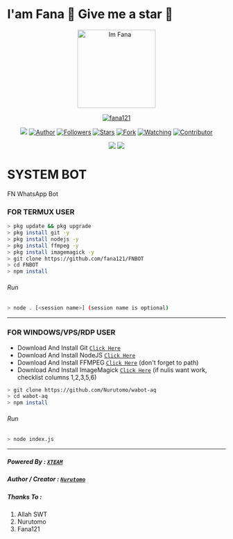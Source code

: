 # I'am Fana 👋  Give me a star 🌟
<P align="center">
    <img alt="Im Fana" src ="https://user-images.githubusercontent.com/72728486/108575146-e06e5280-734b-11eb-9268-b91b09e8b374.gif" width="180"

</P>

<p align="center">
<a href="https://github.com/fana121"><img title="fana121" src="https://img.shields.io/badge/github-fana121-orange.svg?style=social&logo=github"></a>
</p>
<p align="center">
<img src="https://gpvc.arturio.dev/fana121" />
<a href="https://github.com/fana121"><img title="Author" src="https://img.shields.io/badge/FN BOT-orange?style=for-the-badge&logo=github"></a>
<a href="https://github.com/fana121/followers"><img title="Followers" src="https://img.shields.io/github/followers/fana121?label=Followers&style=social"></a>
<a href="https://github.com/fana121/im-fana/stargazers/"><img title="Stars" src="https://img.shields.io/github/stars/fana121/FNBOT?&style=social"></a>
<a href="https://github.com/fana121/im-fana/network/members"><img title="Fork" src="https://img.shields.io/github/forks/fana121/FNBOT?style=social"></a>
<a href="https://github.com/fana121/im-fana/watchers"><img title="Watching" src="https://img.shields.io/github/watchers/fana121/FNBOT?label=Watching&style=social"></a>
<a href="https://github.com/fana121/im-fana/watchers"><img title="Contributor" src="https://img.shields.io/github/contributors/fana121/FNBOT?logo=github&style=social"></a>
</p>
<p align="center">
<a href="https://github.com/fana121/im-fana"><img src="https://img.shields.io/github/repo-size/fana121/im-fana?label=Repo%20size&style=plastic"></a>
<a href="https://github.com/fana121/im-fana"><img src="https://img.shields.io/github/search/fana121/FNBOT/FNBOT?label=Search&style=plastic"></a>
</p>

# SYSTEM BOT
FN WhatsApp Bot

### FOR TERMUX USER
```bash
> pkg update && pkg upgrade
> pkg install git -y
> pkg install nodejs -y
> pkg install ffmpeg -y
> pkg install imagemagick -y
> git clone https://github.com/fana121/FNBOT
> cd FNBOT
> npm install
```
###### Run
```bash
> node . [<session name>] (session name is optional)
```

---------

### FOR WINDOWS/VPS/RDP USER
* Download And Install Git [`Click Here`](https://git-scm.com/downloads) <br>
* Download And Install NodeJS [`Click Here`](https://nodejs.org/en/download) <br>
* Download And Install FFMPEG [`Click Here`](https://ffmpeg.org/download.html) (don't forget to path) 
* Download And Install ImageMagick [`Click Here`](https://imagemagick.org/script/download.php) (if nulis want work,  checklist columns 1,2,3,5,6) 
```bash
> git clone https://github.com/Nurutomo/wabot-aq
> cd wabot-aq
> npm install
```
###### Run
```bash
> node index.js
```
--------------

##### Powered By : [`XTEAM`](https://api.xteam.xyz) 
##### Author / Creator : [`Nurutomo`](https://GitHub.com/Nurutomo) 
##### Thanks To :
1. Allah SWT
2. Nurutomo
3. Fana121
